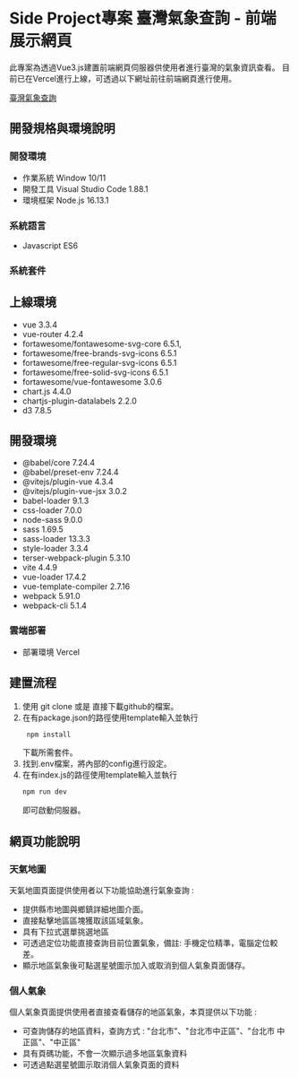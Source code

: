 # Side Project專案 臺灣氣象查詢 - 前端展示網頁
此專案為透過Vue3.js建置前端網頁伺服器供使用者進行臺灣的氣象資訊查看。
目前已在Vercel進行上線，可透過以下網址前往前端網頁進行使用。

[臺灣氣象查詢](https://tw-weather-info-show-page.vercel.app/ "link")

## 開發規格與環境說明

### 開發環境
 * 作業系統 Window 10/11
 * 開發工具 Visual Studio Code 1.88.1 
 * 環境框架 Node.js 16.13.1
   
### 系統語言
 * Javascript ES6
   
### 系統套件

## 上線環境
* vue 3.3.4
* vue-router 4.2.4
* fortawesome/fontawesome-svg-core 6.5.1,
* fortawesome/free-brands-svg-icons 6.5.1
* fortawesome/free-regular-svg-icons 6.5.1
* fortawesome/free-solid-svg-icons 6.5.1
* fortawesome/vue-fontawesome 3.0.6
* chart.js 4.4.0
* chartjs-plugin-datalabels 2.2.0
* d3 7.8.5

## 開發環境
 * @babel/core 7.24.4
 * @babel/preset-env 7.24.4
 * @vitejs/plugin-vue 4.3.4
 * @vitejs/plugin-vue-jsx 3.0.2
 * babel-loader 9.1.3
 * css-loader 7.0.0
 * node-sass 9.0.0
 * sass 1.69.5
 * sass-loader 13.3.3
 * style-loader 3.3.4
 * terser-webpack-plugin 5.3.10
 * vite 4.4.9
 * vue-loader 17.4.2
 * vue-template-compiler 2.7.16
 * webpack 5.91.0
 * webpack-cli 5.1.4
   
### 雲端部署
 * 部署環境 Vercel

## 建置流程
1. 使用 git clone 或是 直接下載github的檔案。
2. 在有package.json的路徑使用template輸入並執行
   ``` XML
    npm install
   ```
   下載所需套件。
4. 找到.env檔案，將內部的config進行設定。
5. 在有index.js的路徑使用template輸入並執行
   ``` XML
   npm run dev
   ```
   即可啟動伺服器。

## 網頁功能說明

### 天氣地圖
天氣地圖頁面提供使用者以下功能協助進行氣象查詢 :
* 提供縣市地圖與鄉鎮詳細地圖介面。
* 直接點擊地區區塊獲取該區域氣象。
* 具有下拉式選單挑選地區
* 可透過定位功能直接查詢目前位置氣象，備註: 手機定位精準，電腦定位較差。
* 顯示地區氣象後可點選星號圖示加入或取消到個人氣象頁面儲存。

### 個人氣象
個人氣象頁面提供使用者直接查看儲存的地區氣象，本頁提供以下功能 :
* 可查詢儲存的地區資料，查詢方式 : "台北市"、"台北市中正區"、"台北市 中正區"、"中正區"
* 具有頁碼功能，不會一次顯示過多地區氣象資料
* 可透過點選星號圖示取消個人氣象頁面的資料
